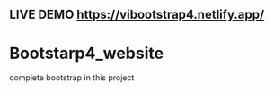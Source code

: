 ## LIVE DEMO https://vibootstrap4.netlify.app/

# Bootstarp4_website
complete bootstrap in this project
